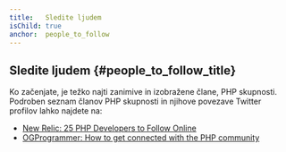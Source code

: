 ```yaml
---
title:   Sledite ljudem
isChild: true
anchor:  people_to_follow
---
```


## Sledite ljudem {#people_to_follow_title}

Ko začenjate, je težko najti zanimive in izobražene člane,
PHP skupnosti. Podroben seznam članov PHP skupnosti
in njihove povezave Twitter profilov lahko najdete na:

* [New Relic: 25 PHP Developers to Follow Online][php-developers-to-follow]
* [OGProgrammer: How to get connected with the PHP community][og-twitter-list]

[php-developers-to-follow]: https://blog.newrelic.com/2014/05/02/25-php-developers-follow-online/
[og-twitter-list]: https://www.ogprogrammer.com/2017/06/28/how-to-get-connected-with-the-php-community/
